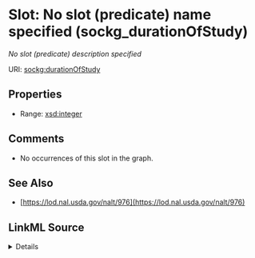 

# Slot: No slot (predicate) name specified (sockg_durationOfStudy)


_No slot (predicate) description specified_







URI: [sockg:durationOfStudy](https://idir.uta.edu/sockg-ontology/docs/durationOfStudy)



<!-- no inheritance hierarchy -->








## Properties

* Range: [xsd:integer](http://www.w3.org/2001/XMLSchema#integer)





## Comments

* No occurrences of this slot in the graph.

## See Also

* [https://lod.nal.usda.gov/nalt/976](https://lod.nal.usda.gov/nalt/976)



## LinkML Source

<details>

```yaml
name: sockg_durationOfStudy
description: No slot (predicate) description specified
title: No slot (predicate) name specified
comments:
- No occurrences of this slot in the graph.
from_schema: soc-kg
see_also:
- https://lod.nal.usda.gov/nalt/976
rank: 1000
domain: sockg_Experiment
slot_uri: sockg:durationOfStudy
alias: sockg_durationOfStudy
range: integer

```
</details>